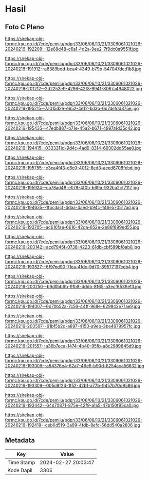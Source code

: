 # Hasil

## Foto C Plano

https://sirekap-obj-formc.kpu.go.id/7cde/pemilu/pdpr/33/06/06/10/21/3306061021026-20240216-192209--12e88d48-c6a1-4d2a-9ee2-7f9dc0a9551f.jpg

https://sirekap-obj-formc.kpu.go.id/7cde/pemilu/pdpr/33/06/06/10/21/3306061021026-20240216-191912--a6389bdd-bca4-4349-b79b-547047dcd1b8.jpg

https://sirekap-obj-formc.kpu.go.id/7cde/pemilu/pdpr/33/06/06/10/21/3306061021026-20240216-201212--2d2252e9-4296-42f8-9941-8067a4948022.jpg

https://sirekap-obj-formc.kpu.go.id/7cde/pemilu/pdpr/33/06/06/10/21/3306061021026-20240216-195215--7a015d2e-e652-4e12-bd3b-6d7defdd375e.jpg

https://sirekap-obj-formc.kpu.go.id/7cde/pemilu/pdpr/33/06/06/10/21/3306061021026-20240216-195435--47edb887-b71e-45a2-b671-4997a1d35c42.jpg

https://sirekap-obj-formc.kpu.go.id/7cde/pemilu/pdpr/33/06/06/10/21/3306061021026-20240216-194415--0333311d-9d4c-4ad9-8314-66002dd55ae0.jpg

https://sirekap-obj-formc.kpu.go.id/7cde/pemilu/pdpr/33/06/06/10/21/3306061021026-20240216-195755--e3ca4f43-c6c0-40f2-8ed3-aeed8708febd.jpg

https://sirekap-obj-formc.kpu.go.id/7cde/pemilu/pdpr/33/06/06/10/21/3306061021026-20240216-195924--ca78ad48-e078-4f0b-b69a-932ba2cf7117.jpg

https://sirekap-obj-formc.kpu.go.id/7cde/pemilu/pdpr/33/06/06/10/21/3306061021026-20240216-194635--1fbcdacf-4daa-4aed-b94c-146e570517ad.jpg

https://sirekap-obj-formc.kpu.go.id/7cde/pemilu/pdpr/33/06/06/10/21/3306061021026-20240216-193705--ac616fae-6616-42da-852e-2e86f899ed55.jpg

https://sirekap-obj-formc.kpu.go.id/7cde/pemilu/pdpr/33/06/06/10/21/3306061021026-20240216-200142--acd7945f-0738-4223-81db-cbf589bf8ab0.jpg

https://sirekap-obj-formc.kpu.go.id/7cde/pemilu/pdpr/33/06/06/10/21/3306061021026-20240216-193827--6f97ed90-7fea-4fdc-9d70-89577197ceb4.jpg

https://sirekap-obj-formc.kpu.go.id/7cde/pemilu/pdpr/33/06/06/10/21/3306061021026-20240216-200250--b9d0bb6b-91b8-4ddb-8165-a3ecf6539e13.jpg

https://sirekap-obj-formc.kpu.go.id/7cde/pemilu/pdpr/33/06/06/10/21/3306061021026-20240216-194007--6d70b52a-7c56-44ff-968e-629942e71ae9.jpg

https://sirekap-obj-formc.kpu.go.id/7cde/pemilu/pdpr/33/06/06/10/21/3306061021026-20240216-200507--61bf5b2d-a897-4150-a9eb-3be4679957fc.jpg

https://sirekap-obj-formc.kpu.go.id/7cde/pemilu/pdpr/33/06/06/10/21/3306061021026-20240216-201557--a36b7eca-1474-4b40-95fb-a8c2989845d9.jpg

https://sirekap-obj-formc.kpu.go.id/7cde/pemilu/pdpr/33/06/06/10/21/3306061021026-20240216-193006--a84376e4-62a7-49e9-b90d-8254aca56632.jpg

https://sirekap-obj-formc.kpu.go.id/7cde/pemilu/pdpr/33/06/06/10/21/3306061021026-20240216-193309--005d8f24-1f52-42b1-a77b-9457b70d9586.jpg

https://sirekap-obj-formc.kpu.go.id/7cde/pemilu/pdpr/33/06/06/10/21/3306061021026-20240216-193442--64d70871-875e-42f9-a1a5-47b150f95ca0.jpg

https://sirekap-obj-formc.kpu.go.id/7cde/pemilu/pdpr/33/06/06/10/21/3306061021026-20240216-192418--ceb0d519-3a99-4fdb-8efc-56dd540a2806.jpg


## Metadata

| Key        | Value               |
| ---------- | ------------------- |
| Time Stamp | 2024-02-27 20:03:47 |
| Kode Dapil | 3306                |




